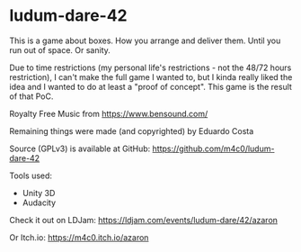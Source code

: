 # ludum-dare-42

This is a game about boxes. How you arrange and deliver them. Until you run out of space. Or sanity.

Due to time restrictions (my personal life's restrictions - not the 48/72 hours restriction), I can't make the full game I wanted to, but I kinda really liked the idea and I wanted to do at least a "proof of concept". This game is the result of that PoC. 

Royalty Free Music from https://www.bensound.com/

Remaining things were made (and copyrighted) by Eduardo Costa

Source (GPLv3) is available at GitHub: https://github.com/m4c0/ludum-dare-42

Tools used:

* Unity 3D
* Audacity

Check it out on LDJam: https://ldjam.com/events/ludum-dare/42/azaron

Or Itch.io: https://m4c0.itch.io/azaron
